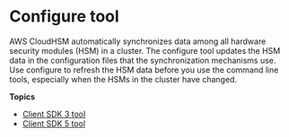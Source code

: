 # Configure tool<a name="configure-tool"></a>

AWS CloudHSM automatically synchronizes data among all hardware security modules \(HSM\) in a cluster\. The configure tool updates the HSM data in the configuration files that the synchronization mechanisms use\. Use configure to refresh the HSM data before you use the command line tools, especially when the HSMs in the cluster have changed\.

**Topics**
+ [Client SDK 3 tool](configure-sdk-3.md)
+ [Client SDK 5 tool](configure-sdk-5.md)
